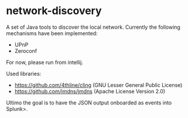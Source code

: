 # network-discovery
A set of Java tools to discover the local network. Currently the following mechanisms have been implemented:

- UPnP
- Zeroconf 

For now, please run from intellij.

Used libraries:
- https://github.com/4thline/cling (GNU Lesser General Public License)
- https://github.com/jmdns/jmdns (Apache License Version 2.0)

Ultimo the goal is to have the JSON output onboarded as events into Splunk>.
